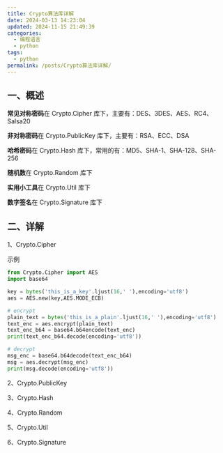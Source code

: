 ```yaml
---
title: Crypto算法库详解
date: 2024-03-13 14:23:04
updated: 2024-11-15 21:49:39
categories:
  - 编程语言
  - python
tags:
  - python
permalink: /posts/Crypto算法库详解/
---
```

## 一、概述

**常见对称密码**在 Crypto.Cipher 库下，主要有：DES、3DES、AES、RC4、Salsa20

**非对称密码**在 Crypto.PublicKey 库下，主要有：RSA、ECC、DSA

**哈希密码**在 Crypto.Hash 库下，常用的有：MD5、SHA-1、SHA-128、SHA-256

**随机数**在 Crypto.Random 库下

**实用小工具**在 Crypto.Util 库下

**数字签名**在 Crypto.Signature 库下

## 二、详解

1、Crypto.Cipher

示例

```python
from Crypto.Cipher import AES
import base64

key = bytes('this_is_a_key'.ljust(16,' '),encoding='utf8')
aes = AES.new(key,AES.MODE_ECB)

# encrypt
plain_text = bytes('this_is_a_plain'.ljust(16,' '),encoding='utf8')
text_enc = aes.encrypt(plain_text)
text_enc_b64 = base64.b64encode(text_enc)
print(text_enc_b64.decode(encoding='utf8'))

# decrypt
msg_enc = base64.b64decode(text_enc_b64)
msg = aes.decrypt(msg_enc)
print(msg.decode(encoding='utf8'))
```

2、Crypto.PublicKey

3、Crypto.Hash

4、Crypto.Random

5、Crypto.Util

6、Crypto.Signature